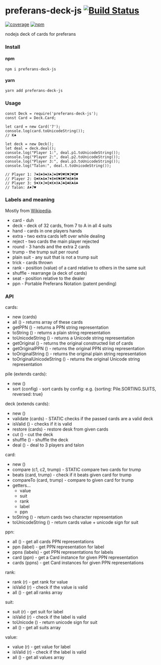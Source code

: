 # preferans-deck-js [![Build Status](https://travis-ci.org/cope/preferans-deck-js.svg?branch=master)](https://travis-ci.org/cope/preferans-deck-js)
[![coverage](https://coveralls.io/repos/github/cope/preferans-deck-js/badge.svg?branch=master)](https://coveralls.io/github/cope/preferans-deck-js?branch=master)
[![npm](https://img.shields.io/npm/dt/preferans-deck-js.svg?style=plastic)](https://www.npmjs.com/package/preferans-deck-js)

nodejs deck of cards for preferans

### Install
#### npm
    npm i preferans-deck-js
#### yarn
    yarn add preferans-deck-js

### Usage

    const Deck = require('preferans-deck-js');
    const Card = Deck.Card;

    let card = new Card('7');
    console.log(card.toUnicodeString());
    // K♠

    let deck = new Deck();
    let deal = deck.deal();
    console.log("Player 1:", deal.p1.toUnicodeString());
    console.log("Player 2:", deal.p2.toUnicodeString());
    console.log("Player 3:", deal.p3.toUnicodeString());
    console.log("Talon:", deal.t.toUnicodeString());

    // Player 1: 7♠8♠9♠X♠J♠8♥9♥X♥J♥Q♥
    // Player 2: Q♠K♠A♠7♦8♦K♥A♥7♣8♣9♣
    // Player 3: 9♦X♦J♦Q♦K♦X♣J♣Q♣K♣A♣
    // Talon: A♦7♥

### Labels and meaning

Mostly from [Wikipedia](https://en.wikipedia.org/wiki/Glossary_of_card_game_terms).

* card - duh
* deck - deck of 32 cards, from 7 to A in all 4 suits
* hand - cards in one players hands
* extra - two extra cards left over while dealing
* reject - two cards the main player rejected
* round - 3 hands and the extra 2 cards
* trump - the trump suit per round
* plain suit - any suit that is not a trump suit
* trick - cards thrown
* rank - position (value) of a card relative to others in the same suit
* shuffle - rearrange (a deck of cards)
* seat - position relative to the dealer
* ppn - Portable Preferans Notation (patent pending)

### API

cards:
* new						(cards)
* all						() - returns array of these cards
* getPPN					() - returns a PPN string representation
* toString					() - returns a plain string representation
* toUnicodeString			() - returns a Unicode string representation
* getOriginal				() - returns the original constructed list of cards
* getOriginalPPN			() - returns the original PPN string representation
* toOriginalString			() - returns the original plain string representation
* toOriginalUnicodeString	() - returns the original Unicode string representation

pile (extends cards):
* new	()
* sort	(config) - sort cards by config: e.g. {sorting: Pile.SORTING.SUITS, reversed: true}

deck (extends cards):
* new		()
* validate	(cards) - STATIC checks if the passed cards are a valid deck
* isValid	()	 - checks if it is valid
* restore	(cards) - restore desk from given cards
* cut		()	 - cut the deck
* shuffle	()	 - shuffle the deck
* deal		()	 - deal to 3 players and talon

card:
* new		()
* compare	(c1, c2, trump) - STATIC compare two cards for trump
* beats		(card, trump) - check if it beats given card for trump
* compareTo	(card, trump) - compare to given card for trump
* getters...
    * value
    * suit
    * rank
    * label
    * ppn
* toString			() - return cards two character representation
* toUnicodeString	() - return cards value + unicode sign for suit

ppn:
* all	()	 - get all cards PPN representations
* ppn	(label) - get PPN representation for label
* ppns	(labels) - get PPN representations for labels
* card	(ppn) - get a Card instance for given PPN representation
* cards	(ppns) - get Card instances for given PPN representations

rank:
* rank		(r) - get rank for value
* isValid	(r) - check if the value is valid
* all		() - get all ranks array

suit:
* suit		(r) - get suit for label
* isValid	(r) - check if the label is valid
* toUnicode	() - return unicode sign for suit
* all		() - get all suits array

value:
* value		(r) - get value for label
* isValid	(r) - check if the label is valid
* all		() - get all values array
